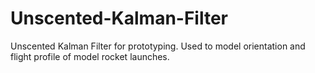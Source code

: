 # Unscented-Kalman-Filter
Unscented Kalman Filter for prototyping. Used to model orientation and flight profile of model rocket launches.
